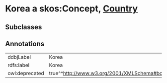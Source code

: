 # Korea a skos:Concept, [Country](/0.1/Country)

## Subclasses

## Annotations

|||
|-----|-----|
|ddbjLabel|Korea|
|rdfs:label|Korea|
|owl:deprecated|true^^http://www.w3.org/2001/XMLSchema#boolean|

